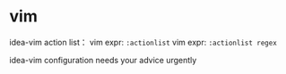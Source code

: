 # vim

idea-vim action list：
vim expr: ``:actionlist``
vim expr: ``:actionlist regex``

idea-vim configuration needs your advice urgently